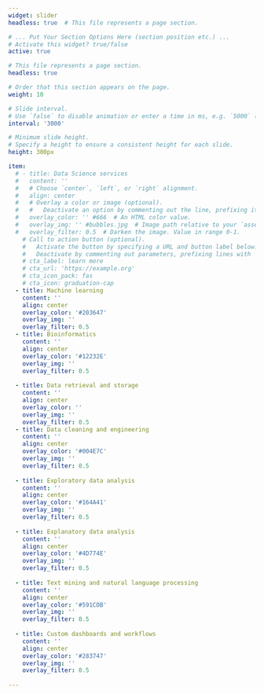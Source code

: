 ```yaml
---
widget: slider
headless: true  # This file represents a page section.

# ... Put Your Section Options Here (section position etc.) ...
# Activate this widget? true/false
active: true

# This file represents a page section.
headless: true

# Order that this section appears on the page.
weight: 10

# Slide interval.
# Use `false` to disable animation or enter a time in ms, e.g. `5000` (5s).
interval: '3000'

# Minimum slide height.
# Specify a height to ensure a consistent height for each slide.
height: 300px

item:
  # - title: Data Science services
  #   content: ''
  #   # Choose `center`, `left`, or `right` alignment.
  #   align: center
  #   # Overlay a color or image (optional).
  #   #   Deactivate an option by commenting out the line, prefixing it with `#`.
  #   overlay_color: '' #666  # An HTML color value.
  #   overlay_img: '' #bubbles.jpg  # Image path relative to your `assets/media/` folder
  #   overlay_filter: 0.5  # Darken the image. Value in range 0-1.
    # Call to action button (optional).
    #   Activate the button by specifying a URL and button label below.
    #   Deactivate by commenting out parameters, prefixing lines with `#`.
    # cta_label: learn more
    # cta_url: 'https://example.org'
    # cta_icon_pack: fas
    # cta_icon: graduation-cap
  - title: Machine learning
    content: ''
    align: center
    overlay_color: '#203647'
    overlay_img: ''
    overlay_filter: 0.5
  - title: Bioinformatics
    content: ''
    align: center
    overlay_color: '#12232E'
    overlay_img: ''
    overlay_filter: 0.5 
    
  - title: Data retrieval and storage
    content: ''
    align: center
    overlay_color: ''
    overlay_img: ''
    overlay_filter: 0.5
  - title: Data cleaning and engineering
    content: ''
    align: center
    overlay_color: '#004E7C'
    overlay_img: ''
    overlay_filter: 0.5
    
  - title: Exploratory data analysis
    content: ''
    align: center
    overlay_color: '#164A41'
    overlay_img: ''
    overlay_filter: 0.5
    
  - title: Explanatory data analysis
    content: ''
    align: center
    overlay_color: '#4D774E'
    overlay_img: ''
    overlay_filter: 0.5
  
  - title: Text mining and natural language processing
    content: ''
    align: center
    overlay_color: '#591COB'
    overlay_img: ''
    overlay_filter: 0.5
    
  - title: Custom dashboards and workflows
    content: ''
    align: center
    overlay_color: '#283747'
    overlay_img: ''
    overlay_filter: 0.5
  
---
```



